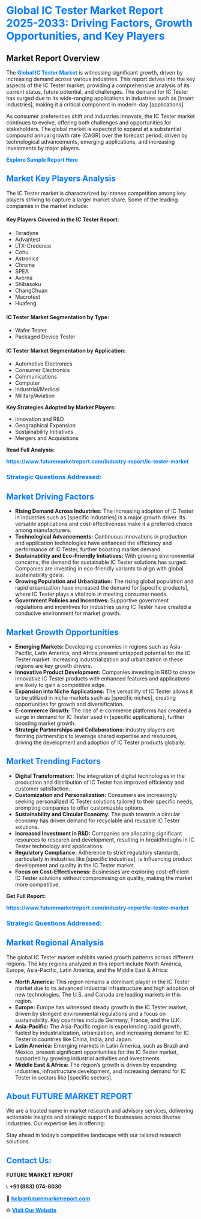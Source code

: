 <h1 style="color: #007BFF;">Global IC Tester Market Report 2025-2033: Driving Factors, Growth Opportunities, and Key Players</h1>

<section id="overview">
<h2>Market Report Overview</h2>
<p>The <a href="https://www.futuremarketreport.com/industry-report/ic-tester-market" style="color: #007BFF; text-decoration: none;"><strong>Global IC Tester Market</strong></a> is witnessing significant growth, driven by increasing demand across various industries. This report delves into the key aspects of the IC Tester market, providing a comprehensive analysis of its current status, future potential, and challenges. The demand for IC Tester has surged due to its wide-ranging applications in industries such as [insert industries], making it a critical component in modern-day [applications].</p>
<p>As consumer preferences shift and industries innovate, the IC Tester market continues to evolve, offering both challenges and opportunities for stakeholders. The global market is expected to expand at a substantial compound annual growth rate (CAGR) over the forecast period, driven by technological advancements, emerging applications, and increasing investments by major players.</p>
</section>

<section id="overview">
<p><a href="https://www.futuremarketreport.com/request-sample/reportId=43056" style="color: #007BFF; text-decoration: none;"><strong>Explore Sample Report Here</strong></a></p>
</section>

<section id="key-players">
<h2 style="color: #007BFF;">Market Key Players Analysis</h2>
<p>The IC Tester market is characterized by intense competition among key players striving to capture a larger market share. Some of the leading companies in the market include:</p>
<h4>Key Players Covered in the IC Tester Report:</h4>
<ul><li>Teradyne</li><li>Advantest</li><li>LTX-Credence</li><li>Cohu</li><li>Astronics</li><li>Chroma</li><li>SPEA</li><li>Averna</li><li>Shibasoku</li><li>ChangChuan</li><li>Macrotest</li><li>Huafeng</li></ul>
<h4>IC Tester Market Segmentation by Type:</h4>
<ul><li>Wafer Tester</li><li>Packaged Device Tester</li></ul>

<h4>IC Tester Market Segmentation by Application:</h4>
<ul><li>Automotive Electronics</li><li>Consumer Electronics</li><li>Communications</li><li>Computer</li><li>Industrial/Medical</li><li>Military/Aviation</li></ul>
<p><strong>Key Strategies Adopted by Market Players:</strong></p>
<ul>
<li>Innovation and R&D</li>
<li>Geographical Expansion</li>
<li>Sustainability Initiatives</li>
<li>Mergers and Acquisitions</li>
</ul>
</section>

<section>
<p><strong>Read Full Analysis: </strong></p><a href="https://www.futuremarketreport.com/industry-report/ic-tester-market" style="color: #007BFF; text-decoration: none;"><strong>https://www.futuremarketreport.com/industry-report/ic-tester-market</strong></a>
<h3 style="color: #007BFF;">Strategic Questions Addressed:</h3>
</section>

<section id="driving-factors">
<h2 style="color: #007BFF;">Market Driving Factors</h2>
<ul>
<li><strong>Rising Demand Across Industries:</strong> The increasing adoption of IC Tester in industries such as [specific industries] is a major growth driver. Its versatile applications and cost-effectiveness make it a preferred choice among manufacturers.</li>
<li><strong>Technological Advancements:</strong> Continuous innovations in production and application technologies have enhanced the efficiency and performance of IC Tester, further boosting market demand.</li>
<li><strong>Sustainability and Eco-Friendly Initiatives:</strong> With growing environmental concerns, the demand for sustainable IC Tester solutions has surged. Companies are investing in eco-friendly variants to align with global sustainability goals.</li>
<li><strong>Growing Population and Urbanization:</strong> The rising global population and rapid urbanization have increased the demand for [specific products], where IC Tester plays a vital role in meeting consumer needs.</li>
<li><strong>Government Policies and Incentives:</strong> Supportive government regulations and incentives for industries using IC Tester have created a conducive environment for market growth.</li>
</ul>
</section>

<section id="growth-opportunities">
<h2 style="color: #007BFF;">Market Growth Opportunities</h2>
<ul>
<li><strong>Emerging Markets:</strong> Developing economies in regions such as Asia-Pacific, Latin America, and Africa present untapped potential for the IC Tester market. Increasing industrialization and urbanization in these regions are key growth drivers.</li>
<li><strong>Innovative Product Development:</strong> Companies investing in R&D to create innovative IC Tester products with enhanced features and applications are likely to gain a competitive edge.</li>
<li><strong>Expansion into Niche Applications:</strong> The versatility of IC Tester allows it to be utilized in niche markets such as [specific niches], creating opportunities for growth and diversification.</li>
<li><strong>E-commerce Growth:</strong> The rise of e-commerce platforms has created a surge in demand for IC Tester used in [specific applications], further boosting market growth.</li>
<li><strong>Strategic Partnerships and Collaborations:</strong> Industry players are forming partnerships to leverage shared expertise and resources, driving the development and adoption of IC Tester products globally.</li>
</ul>
</section>

<section id="trending-factors">
<h2 style="color: #007BFF;">Market Trending Factors</h2>
<ul>
<li><strong>Digital Transformation:</strong> The integration of digital technologies in the production and distribution of IC Tester has improved efficiency and customer satisfaction.</li>
<li><strong>Customization and Personalization:</strong> Consumers are increasingly seeking personalized IC Tester solutions tailored to their specific needs, prompting companies to offer customizable options.</li>
<li><strong>Sustainability and Circular Economy:</strong> The push towards a circular economy has driven demand for recyclable and reusable IC Tester solutions.</li>
<li><strong>Increased Investment in R&D:</strong> Companies are allocating significant resources to research and development, resulting in breakthroughs in IC Tester technology and applications.</li>
<li><strong>Regulatory Compliance:</strong> Adherence to strict regulatory standards, particularly in industries like [specific industries], is influencing product development and quality in the IC Tester market.</li>
<li><strong>Focus on Cost-Effectiveness:</strong> Businesses are exploring cost-efficient IC Tester solutions without compromising on quality, making the market more competitive.</li>
</ul>
</section>

<section>
<p><strong>Get Full Report: </strong></p><a href="https://www.futuremarketreport.com/industry-report/ic-tester-market" style="color: #007BFF; text-decoration: none;"><strong>https://www.futuremarketreport.com/industry-report/ic-tester-market</strong></a>
<h3 style="color: #007BFF;">Strategic Questions Addressed:</h3>
</section>


<section id="regional-analysis">
<h2 style="color: #007BFF;">Market Regional Analysis</h2>
<p>The global IC Tester market exhibits varied growth patterns across different regions. The key regions analyzed in this report include North America, Europe, Asia-Pacific, Latin America, and the Middle East & Africa:</p>
<ul>
<li><strong>North America:</strong> This region remains a dominant player in the IC Tester market due to its advanced industrial infrastructure and high adoption of new technologies. The U.S. and Canada are leading markets in this region.</li>
<li><strong>Europe:</strong> Europe has witnessed steady growth in the IC Tester market, driven by stringent environmental regulations and a focus on sustainability. Key countries include Germany, France, and the U.K.</li>
<li><strong>Asia-Pacific:</strong> The Asia-Pacific region is experiencing rapid growth, fueled by industrialization, urbanization, and increasing demand for IC Tester in countries like China, India, and Japan.</li>
<li><strong>Latin America:</strong> Emerging markets in Latin America, such as Brazil and Mexico, present significant opportunities for the IC Tester market, supported by growing industrial activities and investments.</li>
<li><strong>Middle East & Africa:</strong> The region’s growth is driven by expanding industries, infrastructure development, and increasing demand for IC Tester in sectors like [specific sectors].</li>
</ul>
</section>

<footer>
<h2 style="color: #007BFF;">About FUTURE MARKET REPORT</h2>
<p>We are a trusted name in market research and advisory services, delivering actionable insights and strategic support to businesses across diverse industries. Our expertise lies in offering:</p>

<p>Stay ahead in today’s competitive landscape with our tailored research solutions.</p>

<h2 style="color: #007BFF;">Contact Us:</h2>
<p><strong>FUTURE MARKET REPORT</strong></p>
<p>📞 <strong>+91 (883) 074-8030</strong></p>
<p>📧 <strong><a href="mailto:help@futuremarketreport.com" style="color: #007BFF;">help@futuremarketreport.com</a></strong></p>
<p>🌐 <strong><a href="https://www.futuremarketreport.com/" style="color: #007BFF;">Visit Our Website</a></strong></p>
</footer>